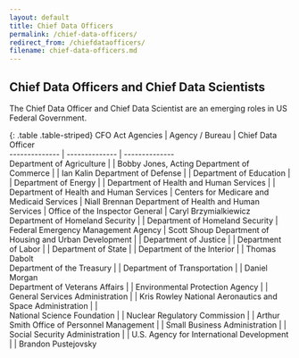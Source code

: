 ```yaml
---
layout: default
title: Chief Data Officers 
permalink: /chief-data-officers/
redirect_from: /chiefdataofficers/
filename: chief-data-officers.md
---
```


Chief Data Officers and Chief Data Scientists
-----------------------------
The Chief Data Officer and Chief Data Scientist are an emerging roles in US Federal Government.



{: .table .table-striped}
CFO Act Agencies                                |  Agency / Bureau                            |  Chief Data Officer             
--------------                                  | --------------                              | --------------                  
Department of Agriculture                       |                                             | Bobby Jones, Acting
Department of Commerce                          |                                             | Ian Kalin
Department of Defense                           |                                             |
Department of Education                         |                                             |
Department of Energy                            |                                             | 
Department of Health and Human Services         |                                             |
Department of Health and Human Services         | Centers for Medicare and Medicaid Services  | Niall Brennan
Department of Health and Human Services         | Office of the Inspector General             | Caryl Brzymialkiewicz
Department of Homeland Security                 |                                             |
Department of Homeland Security                 | Federal Emergency Management Agency         | Scott Shoup
Department of Housing and Urban Development     |                                             |
Department of Justice                           |                                             |
Department of Labor                             |                                             |
Department of State                             |                                             |
Department of the Interior                      |                                             | Thomas Dabolt               
Department of the Treasury                      |                                             |
Department of Transportation                    |                                             | Daniel Morgan                  
Department of Veterans Affairs                  |                                             |
Environmental Protection Agency                 |                                             |
General Services Administration                 |                                             | Kris Rowley
National Aeronautics and Space Administration   |                                             |               
National Science Foundation                     |                                             |
Nuclear Regulatory Commission                   |                                             | Arthur Smith
Office of Personnel Management                  |                                             |
Small Business Administration                   |                                             |
Social Security Administration                  |                                             |
U.S. Agency for International Development       |                                             | Brandon Pustejovsky 
